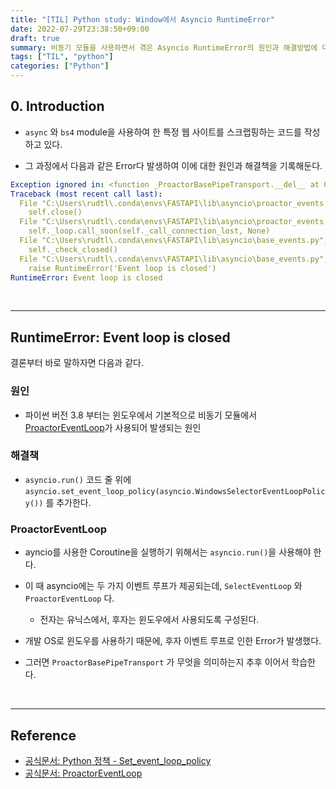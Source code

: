 ```yaml
---
title: "[TIL] Python study: Window에서 Asyncio RuntimeError"
date: 2022-07-29T23:38:50+09:00
draft: true
summary: 비동기 모듈을 사용하면서 겪은 Asyncio RuntimeError의 원인과 해결방법에 대해 알아본다. 
tags: ["TIL", "python"]
categories: ["Python"]
---
```


## 0. Introduction


- `async` 와 `bs4` module을 사용하여 한 특정 웹 사이트를 스크랩핑하는 코드를 작성하고 있다.

- 그 과정에서 다음과 같은 Error다 발생하여 이에 대한 원인과 해결책을 기록해둔다.

```yml
Exception ignored in: <function _ProactorBasePipeTransport.__del__ at 0x0000028AAAD631F0>
Traceback (most recent call last):
  File "C:\Users\rudtl\.conda\envs\FASTAPI\lib\asyncio\proactor_events.py", line 116, in __del__
    self.close()
  File "C:\Users\rudtl\.conda\envs\FASTAPI\lib\asyncio\proactor_events.py", line 108, in close
    self._loop.call_soon(self._call_connection_lost, None)
  File "C:\Users\rudtl\.conda\envs\FASTAPI\lib\asyncio\base_events.py", line 751, in call_soon
    self._check_closed()
  File "C:\Users\rudtl\.conda\envs\FASTAPI\lib\asyncio\base_events.py", line 515, in _check_closed
    raise RuntimeError('Event loop is closed')
RuntimeError: Event loop is closed

```


<br>


---

## RuntimeError: Event loop is closed 

결론부터 바로 말하자면 다음과 같다. 

### 원인

- 파이썬 버전 3.8 부터는 윈도우에서 기본적으로 비동기 모듈에서 [ProactorEventLoop](https://docs.python.org/ko/3/library/asyncio-eventloop.html#asyncio.ProactorEventLoop)가 사용되어 발생되는 원인

### 해결책

- `asyncio.run()` 코드 줄 위에 `asyncio.set_event_loop_policy(asyncio.WindowsSelectorEventLoopPolicy())` 를 추가한다.  


### ProactorEventLoop

- ayncio를 사용한 Coroutine을 실행하기 위해서는 `asyncio.run()`을 사용해야 한다.  


-  이 때 asyncio에는 두 가지 이벤트 루프가 제공되는데, `SelectEventLoop` 와 `ProactorEventLoop` 다.  
    - 전자는 유닉스에서, 후자는 윈도우에서 사용되도록 구성된다.  

- 개발 OS로 윈도우를 사용하기 때문에, 후자 이벤트 루프로 인한 Error가 발생했다.



- 그러면 `ProactorBasePipeTransport` 가 무엇을 의미하는지 추후 이어서 학습한다. 



<br>

---

## Reference 

- [공식문서: Python 정책 - Set_event_loop_policy](https://docs.python.org/ko/3/library/asyncio-policy.html#asyncio.DefaultEventLoopPolicy)
- [공식문서: ProactorEventLoop](https://docs.python.org/ko/3/library/asyncio-eventloop.html#asyncio.ProactorEventLoop)